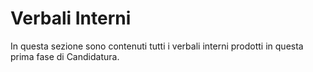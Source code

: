 # Verbali Interni

In questa sezione sono contenuti tutti i verbali interni prodotti in questa prima fase di Candidatura.
